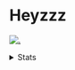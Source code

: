 # Heyzzz  

[![.](https://skillicons.dev/icons?i=js,java)](https://skillicons.dev)  

<details>
<summary>Stats</summary
<!--START_SECTION:waka-->

```text
JavaScript   21 hrs 12 mins  ████████████████████░░░░░   79.99 %
CSS          2 hrs 39 mins   ██▓░░░░░░░░░░░░░░░░░░░░░░   10.04 %
JSON         1 hr 52 mins    █▓░░░░░░░░░░░░░░░░░░░░░░░   07.08 %
Bash         26 mins         ▒░░░░░░░░░░░░░░░░░░░░░░░░   01.66 %
Other        16 mins         ▒░░░░░░░░░░░░░░░░░░░░░░░░   01.04 %
```

<!--END_SECTION:waka-->
</details>
